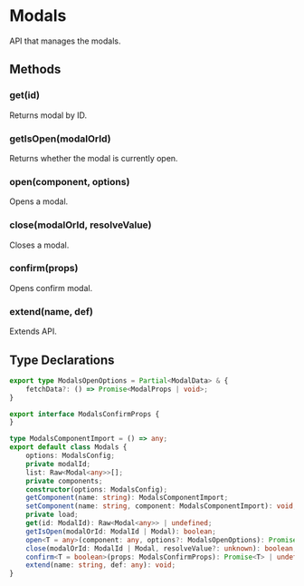 # Modals

API that manages the modals.

## Methods

### get(id)
Returns modal by ID.

### getIsOpen(modalOrId)
Returns whether the modal is currently open.

### open(component, options)
Opens a modal.

### close(modalOrId, resolveValue)
Closes a modal.

### confirm(props)
Opens confirm modal.

### extend(name, def)
Extends API.

## Type Declarations
```ts
export type ModalsOpenOptions = Partial<ModalData> & {
    fetchData?: () => Promise<ModalProps | void>;
}

export interface ModalsConfirmProps {
}

type ModalsComponentImport = () => any;
export default class Modals {
    options: ModalsConfig;
    private modalId;
    list: Raw<Modal<any>>[];
    private components;
    constructor(options: ModalsConfig);
    getComponent(name: string): ModalsComponentImport;
    setComponent(name: string, component: ModalsComponentImport): void;
    private load;
    get(id: ModalId): Raw<Modal<any>> | undefined;
    getIsOpen(modalOrId: ModalId | Modal): boolean;
    open<T = any>(component: any, options?: ModalsOpenOptions): Promise<T> | undefined;
    close(modalOrId: ModalId | Modal, resolveValue?: unknown): boolean;
    confirm<T = boolean>(props: ModalsConfirmProps): Promise<T> | undefined;
    extend(name: string, def: any): void;
}
```
